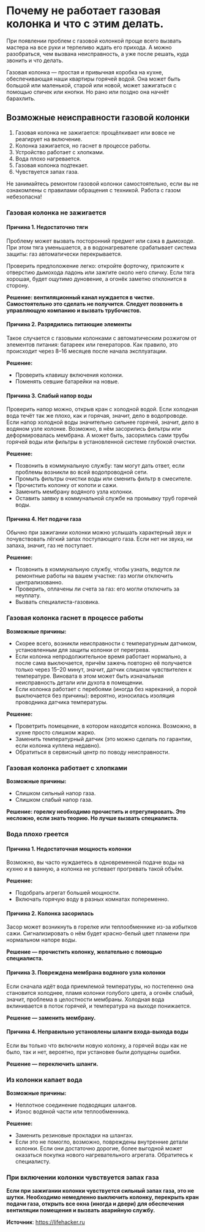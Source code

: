 # Почему не работает газовая колонка и что с этим делать.

При появлении проблем с газовой колонкой проще всего вызвать мастера на все руки и терпеливо ждать его прихода. А можно разобраться, чем вызвана неисправность, а уже после решать, куда звонить и что делать.

Газовая колонка — простая и привычная коробка на кухне, обеспечивающая наши квартиры горячей водой. Она может быть большой или маленькой, старой или новой, может зажигаться с помощью спичек или кнопки. Но рано или поздно она начнёт барахлить.

## Возможные неисправности газовой колонки

1. Газовая колонка не зажигается: прощёлкивает или вовсе не реагирует на включение.
2. Колонка зажигается, но гаснет в процессе работы.
3. Устройство работает с хлопками.
4. Вода плохо нагревается.
5. Газовая колонка подтекает.
6. Чувствуется запах газа.

Не занимайтесь ремонтом газовой колонки самостоятельно, если вы не ознакомлены с правилами обращения с техникой. Работа с газом небезопасна!

### Газовая колонка не зажигается

#### Причина 1. Недостаточно тяги

Проблему может вызвать посторонний предмет или сажа в дымоходе. При этом тяга уменьшается, а в водонагревателе срабатывает система защиты: газ автоматически перекрывается.

Проверить предположение легко: откройте форточку, приложите к отверстию дымохода ладонь или зажгите около него спичку. Если тяга хорошая, будет ощутимо дуновение, а огонёк заметно отклонится в сторону.

**Решение: вентиляционный канал нуждается в чистке. Самостоятельно это сделать не получится. Следует позвонить в управляющую компанию и вызвать трубочистов.**

#### Причина 2. Разрядились питающие элементы

Такое случается с газовыми колонками с автоматическим розжигом от элементов питания: батареек или генераторов. Как правило, это происходит через 8–16 месяцев после начала эксплуатации.

**Решение:**

- Проверить клавишу включения колонки.
- Поменять севшие батарейки на новые.

#### Причина 3. Слабый напор воды

Проверить напор можно, открыв кран с холодной водой. Если холодная вода течёт так же плохо, как и горячая, значит, дело в водопроводе. Если напор холодной воды значительно сильнее горячей, значит, дело в водяном узле колонке. Возможно, в нём засорились фильтры или деформировалась мембрана. А может быть, засорились сами трубы горячей воды или фильтры в установленной системе глубокой очистки.

**Решение:**

- Позвонить в коммунальную службу: там могут дать ответ, если проблемы возникли во всей водопроводной сети.
- Промыть фильтры очистки воды или сменить фильтр в смесителе.
- Прочистить колонку от копоти и сажи.
- Заменить мембрану водяного узла колонки.
- Оставить заявку в коммунальной службе на промывку труб горячей воды.

#### Причина 4. Нет подачи газа

Обычно при зажигании колонки можно услышать характерный звук и почувствовать лёгкий запах поступающего газа. Если нет ни звука, ни запаха, значит, газ не поступает.

**Решение:**

- Позвонить в коммунальную службу, чтобы узнать, ведутся ли ремонтные работы на вашем участке: газ могли отключить централизованно.
- Проверить, оплачены ли счета за газ: его могли отключить за неуплату.
- Вызвать специалиста-газовика.

### Газовая колонка гаснет в процессе работы

**Возможные причины:**

- Скорее всего, возникли неисправности с температурным датчиком, установленным для защиты колонки от перегрева.
- Если колонка непродолжительное время работает нормально, а после сама выключается, причём зажечь повторно её получается только через 15–20 минут, значит, датчик слишком чувствителен к температуре. Виновата в этом может быть изначальная неисправность детали или духота в помещении.
- Если колонка работает с перебоями (иногда без нареканий, а порой выключается без причины): вероятно, износилась изоляция проводника датчика температуры.

**Решение:**

- Проветрить помещение, в котором находится колонка. Возможно, в кухне просто слишком жарко.
- Заменить температурный датчик (это можно сделать по гарантии, если колонка куплена недавно).
- Обратиться в сервисный центр по поводу неисправности.

### Газовая колонка работает с хлопками

**Возможные причины:**

- Слишком сильный напор газа.
- Слишком слабый напор газа.

**Решение: горелку необходимо прочистить и отрегулировать. Это несложно, если знать теорию. Но лучше вызвать специалиста.**

### Вода плохо греется

#### Причина 1. Недостаточная мощность колонки

Возможно, вы часто нуждаетесь в одновременной подаче воды на кухню и в ванную, а колонка не успевает прогревать такой объём.

**Решение:**

- Подобрать агрегат большей мощности.
- Включать горячую воду в разных комнатах попеременно.

#### Причина 2. Колонка засорилась

Засор может возникнуть в горелке или теплообменнике из-за избытков сажи. Сигнализировать о нём будет красно-белый цвет пламени при нормальном напоре воды.

**Решение — прочистить колонку, желательно с помощью специалиста.**

#### Причина 3. Повреждена мембрана водяного узла колонки

Если сначала идёт вода приемлемой температуры, но постепенно она становится холоднее, пламя колонки голубого цвета, а огонёк слабый, значит, проблема в целостности мембраны. Холодная вода вклинивается в поток горячей, и температура на выходе понижается.

**Решение — заменить мембрану.**

#### Причина 4. Неправильно установлены шланги входа-выхода воды

Если вы только что включили новую колонку, а горячей воды как не было, так и нет, вероятно, при установке были допущены ошибки.

**Решение — переключить шланги.**

### Из колонки капает вода

**Возможные причины:**

- Неплотное соединение подводящих шлангов.
- Износ водяной части или теплообменника.

**Решение:**

- Заменить резиновые прокладки на шлангах.
- Если это не помогло, возможно, повреждены внутренние детали колонки. Если они достаточно дорогие, более выгодной может оказаться покупка нового нагревательного агрегата. Обратитесь к специалисту.

### При включении колонки чувствуется запах газа

**Если при зажигании колонки чувствуется сильный запах газа, это не шутки. Необходимо немедленно выключить колонку, перекрыть кран подачи газа, открыть все окна (иногда и двери) для обеспечения вентиляции помещения и вызвать аварийную службу.**

**Источник**: https://lifehacker.ru
